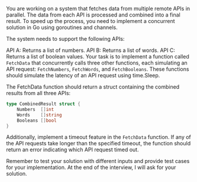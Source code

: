 You are working on a system that fetches data from multiple remote APIs in parallel. The data from each API is processed and combined into a final result. To speed up the process, you need to implement a concurrent solution in Go using goroutines and channels.

The system needs to support the following APIs:

API A: Returns a list of numbers.
API B: Returns a list of words.
API C: Returns a list of boolean values.
Your task is to implement a function called `FetchData` that concurrently calls three other functions, each simulating an API request: `FetchNumbers`, `FetchWords`, and `FetchBooleans`. These functions should simulate the latency of an API request using time.Sleep.

The FetchData function should return a struct containing the combined results from all three APIs:

```go
type CombinedResult struct {
	Numbers  []int
	Words    []string
	Booleans []bool
}
```

Additionally, implement a timeout feature in the `FetchData` function. If any of the API requests take longer than the specified timeout, the function should return an error indicating which API request timed out.

Remember to test your solution with different inputs and provide test cases for your implementation. At the end of the interview, I will ask for your solution.